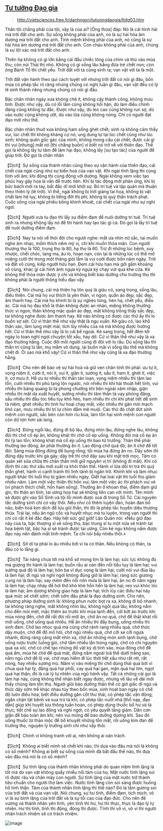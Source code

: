 ## [Tư tưởng Đạo gia](https://drive.google.com/file/d/1zttTuhKX6Ma6yBcQYwZ614YWs6lR6tdO/view?usp=sharing)
> http://vietsciences.free.fr/danhngon/tutuongdaogia/ttdg03.htm

Thân tôi chẳng phải của tôi, vậy là của ai? [Ông thừa] đáp: Nó là cái hình hài mà trời đất cho anh. Sự sống không phải của anh, nó là sự hài hòa âm dương mà trời đất cho anh. Tính mệnh không phải của anh, nó cũng là sự hài hòa âm dương mà trời đất cho anh. Con cháu không phải của anh, chúng là sự lột xác mà trời đất cho anh.

Thiên hạ không có gì lớn bằng cái đầu chiếc lông của chim và thú vào mùa thu; còn núi Thái thì nhỏ. Không có gì sống lâu bằng đứa trẻ chết non; còn ông Bành Tổ thì chết yểu. Trời đất với ta cùng sinh ra; vạn vật với ta là một.

Trời đất vận hành theo qui cách tuyệt vời nhưng trời đất có nói gì đâu, bốn mùa có phép tắc rõ ràng nhưng chúng có nghị luận gì đâu, vạn vật đều có lý lẽ sinh thành riêng nhưng chúng có nói gì đâu.

 Bậc chân nhân ngày xưa không chê ít, không cậy thành công, không mưu tính. Được như vậy, dù có lỗi lầm cũng không hối hận, dù làm điều chính đáng cũng không tự đắc. Được như vậy, dù leo cao cũng không run sợ, dù vào nước cũng không ướt, dù vào lửa cũng không nóng. Chỉ có người đạt đạo mới như thế.

Bậc chân nhân thuở xưa không ham sống ghét chết; sinh ra không cảm thấy vui, lúc chết thì không kháng cự nó; ung dung tự tại lúc chết cũng như lúc sinh; không quên gốc gác của mình, không mong cầu cái chết; được cái gì thì vui [nhưng] mất nó [thì chẳng buồn] vì biết nó trở về với thiên đạo. Thế gọi là không lấy tư tâm để làm hại đạo, không lấy [sự tạo tác] của người để giúp trời. Đó gọi là chân nhân

【Dịch】Sự sống của thánh nhân cũng theo sự vận hành của thiên đạo, cái chết của ngài cũng như sự biến hoá của vạn vật. Khi ngài tĩnh lặng thì cùng tĩnh với âm; khi động thì cùng động với dương. Ngài không xem việc tạo phúc hay gây họa là vấn đề trước tiên. Khi bị tác động mới phản ứng, khi bị bức bách mới ra tay, bất đắc dĩ mới khởi sự. Bỏ trí tuệ và tập quán mà thuận theo thiên lý (lẽ trời). Vì thế, ngài không bị trời giáng tai họa, không bị vật chất làm hệ lụy, không bị tiếng đời thị phi, không bị quỷ thần trách phạt. Cuộc sống của ngài phiêu bồng khinh khoát, cái chết của ngài như sự nghỉ ngơi.

【Dịch】Người xưa tu đạo thì lấy sự điềm đạm để nuôi dưỡng trí tuệ. Trí tuệ sinh ra nhưng không lấy nó để thi hành hay tạo tác gì cả. Đó gọi là lấy trí tuệ để nuôi dưỡng điềm đạm.

【Dịch】Nay ta nói về thói đời cho ngươi nghe: mắt ưa nhìn nữ sắc, tai muốn nghe âm nhạc, mồm thích nếm mỹ vị, chí khí muốn thỏa mãn. Con người thượng thọ là 100, trung thọ là 80, hạ thọ là 60. Trừ đi những lúc bệnh, suy nhược, chết chóc, tang ma, âu lo, hoạn nạn, còn lại là những lúc có thể mở miệng cười thì trong một tháng giỏi lắm là vui cười được bốn năm ngày. Trời và đất vô cùng, kiếp người hữu hạn. Đem cái hữu hạn mà gởi gấm khoảng vô cùng, khác gì cái hình ảnh ngựa kỳ ngựa ký chạy vút qua khe cửa. Kẻ không thể thỏa mãn được ý chí và không biết bảo dưỡng cho trường thọ thì không phải là người thông hiểu đạo vậy.

【Dịch】Nói chung, cái mà thiên hạ tôn quý là giàu có, sang trọng, sống lâu, điều thiện. Cái mà họ vui thích là yên thân, vị ngon, quần áo đẹp, sắc đẹp, âm thanh hay. Cái mà họ khinh bỉ là sự nghèo túng, hèn hạ, chết yểu, điều ác. Cái mà họ đau khổ là thân không được an nhàn, miệng không thưởng thức vị ngon, thân không mặc quần áo đẹp, mắt không trông thấy sắc đẹp, tai không nghe được âm thanh hay. Kẻ nào không có được các thứ ấy thì lo buồn sợ sệt. Cứ vì thân thể như vậy thật là ngu xuẩn. Kẻ giàu có, lao khổ thân xác, làm lụng miệt mài, tích lũy nhiều của nả mà không được hưởng hết. Cứ vì thân thể như vậy là lo cái bề ngoài. Kẻ sang trọng, hết đêm tới ngày lo toan nghĩ ngợi chuyện tốt xấu, hay dở. Cứ vì thân thể như vậy là xa đạo thường hằng. Cuộc đời mỗi người cùng đi đôi với lo rầu. Dù sống lâu thì thần trí cũng lú lẫn, mụ mẫm vô dụng, lại buồn mãi vì sống lâu thế mà không chết đi. Ôi sao mà khổ vậy!  Cứ vì thân thể như vậy cũng là xa đạo thường hằng.

【Dịch】Cho nên để bảo vệ sự hài hoà và giữ vẹn chân tính thì phải: ưu tư ít, vọng niệm ít, cười ít, nói ít, vui ít, giận ít, sướng ít, sầu ít, ham ít, ghét ít, việc ít, cơ mưu ít. Hễ ưu tư nhiều thì thần tán loạn, vọng niệm nhiều thì tâm lao tổn, cười nhiều thì phủ tạng lộn ngược, nói nhiều thì khí hải thoát hết tinh, vui nhiều thì bàng quang bị tà phong chướng khí bên ngoài xâm nhập, giận nhiều thì mặt da xuất huyết, sướng nhiều thì tâm thần tà vạy phóng đãng, sầu nhiều thì đầu tóc tiều tụy khô héo, ham nhiều thì chí khí phát tiết dễ sinh tà niệm, ghét nhiều thì tinh hư hoại chạy mất, việc nhiều thì gân mỏi mạch khô cạn, mưu nhiều thì trí lự chìm đắm mê muội. Các thứ đó chặt đứt sinh mệnh con người, sắc bén còn hơn rìu búa, làm tổn hại sinh mệnh con người còn dữ tợn hơn sài lang.

【Dịch】Đừng ngồi lâu, đừng đi bộ lâu, đừng nhìn lâu, đừng nghe lâu, không đói thì chớ cố ép ăn, không khát thì chớ cố ép uống. Không đói mà cố ép ăn thì tỳ lao tổn; không khát mà cố ép uống thì bao tử trướng. Thân thể phải thường lao động; ăn phải thường ăn ít. Lao động chớ quá độ; ăn ít chớ để tới đói. Sáng mùa đông đừng để bụng rỗng; tối mùa hạ đừng ăn no. Dậy sớm thì đừng dậy trước khi gà gáy; dậy trễ thì chớ dậy sau khi mặt trời mọc. Tâm có quán xét sửa chữa thì chân thần mới giữ nguyên vị trí (không đi mất). Khí có định thì các thứ xấu mới xuất ra khỏi thân thể. Hành vi lừa dối trí trá thì quỷ thần ghét, hành vi cạnh tranh thì linh tánh bị ngăn trở. Khinh khi và làm nhục người khác thì tuổi thọ bị giảm nhiều ngày. Giết hại loài vật thì tuổi thọ giảm nhiều năm. Làm một việc thiện thì hồn vui; làm một việc ác thì phách vui vẻ (vì phách thích chết, hồn ham sống). Thường ăn ở khoan thai, điềm đạm giữ gìn, thì thân an tĩnh, tai ương họa hại sẽ không liên can với mình. Tên mình sẽ được ghi vào Sổ Sinh và tội lỗi mình được xoá đi trong Sổ Tử. Cái nguyên tắc dưỡng sinh chỉ có vậy thôi. Nếu như có thêm luyện đan, hoàn đan bổ não, biến hoá kim dịch để lưu giữ thần, thì đó là phép tắc huyền diệu thượng thừa. Trái lại, nếu ăn ngũ cốc và huyết nhục mà tu luyện, trong vạn người thì chỉ có rất ít kẻ đắc đạo. Hãy hết sức giữ giới! Lão Quân nói: «Nếu giữ đạo này của ta, bậc thượng sĩ sẽ sống thọ, bậc trung sĩ tu một nửa sẽ tránh tai họa bệnh tật, bậc hạ sĩ sẽ tránh được tai ương. Còn kẻ ngu không nắm được đạo này nên đánh mất tính mệnh. Ta chỉ nói bấy nhiêu thôi.»

【Dịch】Sở dĩ ta phải lo âu nhiều bởi vì ta có thân. Nếu không có thân, ta đâu có lo lắng gì.

【Dịch】Tài năng chưa tới mà khổ sở mong tìm là làm hại; sức lực không đủ mà gượng thi hành là làm hại; buồn rầu ai oán đến nỗi tiều tụy là làm hại; vui sướng quá độ là làm hại; bôn ba vì dục vọng là làm hại; cười nói vui đùa lâu là làm hại; đi ngủ và nghỉ ngơi không đúng giờ là làm hại; ráng sức giương cung nỏ là làm hại; say mèm đến nỗi nôn mửa là làm hại; ăn no đi nằm ngay là làm hại; chạy nhảy để hơi thở khò khè hổn hển là làm hại; reo vui khóc lóc là làm hại; âm dương không giao hợp là làm hại; tích lũy các điều hại này quá mức sẽ chết sớm; chết sớm đâu phải là đạo dưỡng sinh. Cho nên, phương pháp dưỡng sinh là: không phun nước bọt ra xa, không đi bộ nhanh, tai không ráng nghe, mắt không nhìn lâu, không ngồi quá lâu, không nằm cho đến mỏi mệt, mặc thêm áo trước khi mùa lạnh đến, cởi bớt áo trước khi mùa nóng đến, chớ để rất đói rồi mới ăn, chớ ăn no quá, chớ để thật khát rồi mới uống, chớ uống quá nhiều. Hễ ăn nhiều thì đầy bụng, uống nhiều thì sinh đàm. Chớ lao nhọc quá mà cũng chớ rảnh rang nhiều quá, chớ thức dậy muộn, chớ để đổ mồ hôi, chớ ngủ nhiều quá, chớ cỡi xe cỡi ngựa nhanh, đừng ráng căng mắt nhìn xa, chớ ăn những món sinh lạnh bụng, chớ uống rượu trước luồng gió, chớ tắm nhiều lần trong ngày, chớ có chí nguyện quá xa xôi, chớ có chế tạo những đồ vật kỳ dị tinh xảo, mùa đông chớ để quá ấm, mùa hè chớ để quá mát, đừng nằm ngoài loã thể dưới trăng sao, nằm ngủ chớ để lộ vai, chớ mạo hiểm đi lúc thời tiết xấu như rất rét, rất nóng, hay nhiều sương mù. Năm vị vào miệng thì chớ dùng thái quá bởi vì chua quá hại tỳ, đắng quá hại phổi, cay quá hại gan, mặn quá hại tim, ngọt quá hại thận; đó là cái lý tự nhiên của ngũ hành vậy. Tất cả những cái gọi là làm hại này, cũng không thể nhận biết ngay được, nhưng về lâu về dài mới thấy chúng làm tổn thọ. Người giỏi bảo dưỡng thân thể có giờ giấc đi ngủ và thức dậy sớm trễ khác nhau tùy theo bốn mùa, sinh hoạt ban ngày có chế độ luôn điều hòa; biết điều dưỡng gân cốt thư thái, có phép tắc vận động; ngăn chận tật bệnh và xua trừ tà khí, có phép tắc nuốt nhả [thổ nạp, đạo dẫn] giúp khí huyết lưu thông tuần hoàn, có phép dùng thuốc bổ hư và tả thực; tiết chế sự lao động và nghỉ ngơi, có yếu quyết tăng giảm. Dằn cơn giận để bảo toàn âm khí, nén vui mừng để bảo dưỡng dương khí. Sau đó uống thuốc từ thảo mộc để bổ khuyết những tổn mất, rồi uống kim đan để trường thọ, nguyên lý trường sinh chỉ như vậy thôi.

【Dịch】Chính vì không tranh với ai, nên không ai oán trách.

【Dịch】Không ai biết mình sẽ chết khi nào, thì dựa vào đâu mà nói là không có số mệnh? Không ai biết sự sống của mình đã bắt đầu thế nào, thì dựa vào đâu mà nói là có số mệnh?

【Dịch】Sự tĩnh lặng của thánh nhân không phải do quan niệm tĩnh lặng là tốt mà do vạn vật không quấy nhiễu nổi tâm của họ. Mặt nước tĩnh lặng soi rõ được râu và chân mày con người. Sự tĩnh lặng của mặt nước trở thành tiêu chuẩn cho người thợ làm việc. Nước tĩnh lặng còn soi sáng được huống hồ tinh thần. Tâm của thánh nhân tĩnh lặng thì thế nào? Đó là tấm gương soi của trời đất và của vạn vật. Nói chung, sự hư tĩnh, điềm đạm, tịch mịch, vô vi là sự bình lặng của trời đất và là sự tối cao của đạo đức. Cho nên đế vương và thánh nhân yên tĩnh, yên tĩnh thì hư, hư thì thực, thực là đạo lý tự nhiên. Hư thì tĩnh, tĩnh thì động, động thì được. Tĩnh thì vô vi, vô vi thì người nhận trách nhiệm sẽ có trách nhiệm.

![image](https://user-images.githubusercontent.com/22516811/160236435-6009d4f6-b209-4cc4-8fb8-67692a1a2369.png)

